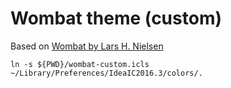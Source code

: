 # Wombat theme (custom)

Based on [Wombat by Lars H. Nielsen](http://color-themes.com/?view=theme&id=563a1a6480b4acf11273ae48)

```
ln -s ${PWD}/wombat-custom.icls ~/Library/Preferences/IdeaIC2016.3/colors/.
```
